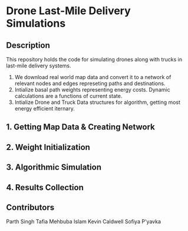 # Drone Last-Mile Delivery Simulations

## Description

This repository holds the code for simulating drones along with trucks in last-mile delivery systems. 

1. We download real world map data and convert it to a network of relevant nodes and edges represeting paths and destinations.
2. Intialize basal path weights representing energy costs. Dynamic calculations are a functions of current state.
3. Intialize Drone and Truck Data structures for algorithm, getting most energy efficient iternary.

## 1. Getting Map Data & Creating Network

## 2. Weight Initialization

## 3. Algorithmic Simulation

## 4. Results Collection

## Contributors

Parth Singh
Tafia Mehbuba Islam
Kevin Caldwell
Sofiya P'yavka
